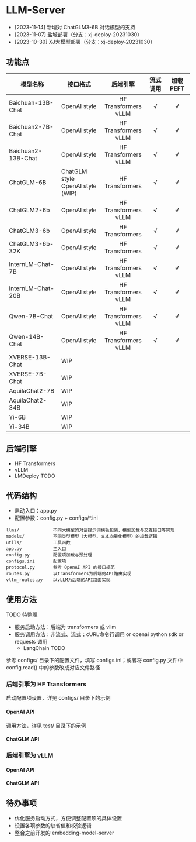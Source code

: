 # LLM-Server

* [2023-11-14] 新增对 ChatGLM3-6B 对话模型的支持
* [2023-11-07] 盐城部署（分支：xj-deploy-20231030）
* [2023-10-30] XJ大模型部署（分支：xj-deploy-20231030）

## 功能点

| 模型名称 | 接口格式 | 后端引擎 | 流式调用 | 加载 PEFT |
| ----------         | ----- | :---: | :---: | :---: |
| Baichuan-13B-Chat  | OpenAI style | HF Transformers <br> vLLM | √ | √ |
| Baichuan2-7B-Chat  | OpenAI style | HF Transformers <br> vLLM | √ | √ |
| Baichuan2-13B-Chat | OpenAI style | HF Transformers <br> vLLM | √ | √ |
| ChatGLM-6B         | ChatGLM style <br> OpenAI style (WIP) | HF Transformers | √ | √ |
| ChatGLM2-6b        | OpenAI style | HF Transformers <br> vLLM | √ | √ |
| ChatGLM3-6b        | OpenAI style | HF Transformers | √ | √ |
| ChatGLM3-6b-32K    | OpenAI style | HF Transformers | √ | √ |
| InternLM-Chat-7B   | OpenAI style | HF Transformers <br> vLLM | √ | √ |
| InternLM-Chat-20B  | OpenAI style | HF Transformers <br> vLLM | √ | √ |
| Qwen-7B-Chat       | OpenAI style | HF Transformers <br> vLLM | √ | √ |
| Qwen-14B-Chat      | OpenAI style | HF Transformers <br> vLLM | √ | √ |
| XVERSE-13B-Chat    | WIP
| XVERSE-7B-Chat     | WIP
| AquilaChat2-7B     | WIP
| AquilaChat2-34B    | WIP
| Yi-6B              | WIP
| Yi-34B             | WIP

## 后端引擎

* HF Transformers
* vLLM
* LMDeploy TODO

## 代码结构

* 启动入口：app.py
* 配置参数：config.py + configs/*.ini

```
llms/             不同大模型的对话提示词模板包装、模型加载与交互接口等实现
models/           不同类型模型（大模型、文本向量化模型）的加载逻辑
utils/            工具函数
app.py            主入口
config.py         配置项加载与预处理
configs.ini       配置项
protocol.py       参考 OpenAI API 的接口规范
routes.py         以transformers为后端的API路由实现
vllm_routes.py    以vLLM为后端的API路由实现
```

## 使用方法

TODO 待整理
* 服务启动方法：后端为 transformers 或 vllm
* 服务调用方法：非流式、流式；cURL命令行调用 or openai python sdk or requests 调用
    * LangChain TODO

参考 configs/ 目录下的配置文件，填写 configs.ini；或者将 config.py 文件中 config.read() 中的参数改成对应文件路径

### 后端引擎为 HF Transformers

启动配置项设置，详见 configs/ 目录下的示例

#### OpenAI API

调用方法，详见 test/ 目录下的示例

#### ChatGLM API

### 后端引擎为 vLLM

#### OpenAI API

#### ChatGLM API

## 待办事项

* 优化服务启动方式，方便调整配置项的具体设置
* 设置各项参数的缺省值和校验逻辑
* 整合之前开发的 embedding-model-server
